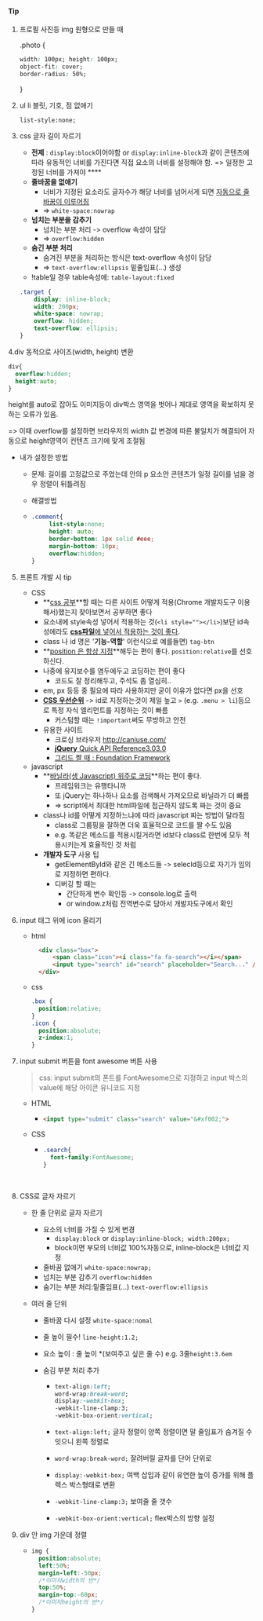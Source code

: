 #### Tip

1. 프로필 사진등 img 원형으로 만들 때

   .photo {

   ```css
   width: 100px; height: 100px;
   object-fit: cover;
   border-radius: 50%;
   ```
   }

2. ul li 블릿, 기호, 점 없애기

   `list-style:none;`

3. css 글자 길이 자르기

   - **전제** : `display:block`이어야함 or `display:inline-block`과 같이 콘텐츠에 따라 유동적인 너비를 가진다면 직접 요소의 너비를 설정해야 함. => 일정한 고정된 너비를 가져야 ****
   - **줄바꿈을 없애기**
     - 너비가 지정된 요소라도 글자수가 해당 너비를 넘어서게 되면 <u>자동으로 줄바꿈이 이루어짐</u>
     - => `white-space:nowrap`
   - **넘치는 부분을 감추기**
     - 넘치는 부분 처리 -> overflow 속성이 담당
     - => `overflow:hidden`
   - **숨긴 부분 처리**
     - 숨겨진 부분을 처리하는 방식은 text-overflow 속성이 담당
     - => `text-overflow:ellipsis` 밑줄임표(...) 생성
   - !table일 경우 table속성에: `table-layout:fixed`

   ```css
   .target {
       display: inline-block;
       width: 200px;
       white-space: nowrap;
       overflow: hidden;
       text-overflow: ellipsis;
   }
   ```


4.div 동적으로 사이즈(width, height) 변환

```css
div{
  overflow:hidden;
  height:auto;
}
```

height를 auto로 잡아도 이미지등이 div박스 영역을 벗어나 제대로 영역을 확보하지 못하는 오류가 있음.

=> 이때 overflow를 설정하면 브라우저의 width 값 변경에 따른 불일치가 해결되어 자동으로 height영역이 컨텐츠 크기에 맞게 조절됨

- 내가 설정한 방법

  - 문제: 길이를 고정값으로 주었는데 안의 p 요소안 콘텐츠가 일정 길이를 넘을 경우 정렬이 뒤틀려짐

  - 해결방법

  - ```css
    .comment{
         list-style:none;
         height: auto;
         border-bottom: 1px solid #eee;
         margin-bottom: 10px;
         overflow:hidden;
    }
    ```



5. 프론트 개발 시 tip
   - CSS
     - **<u>css 공부</u>**할 때는 다른 사이트 어떻게 적용(Chrome 개발자도구 이용해서)했는지 찾아보면서 공부하면 좋다
     - 요소내에 style속성 넣어서 적용하는 것(`<li style=""></li>`)보단 id속성에라도 <u>**css파일**에 넣어서 적용하는 것이 좋다</u>.
     - class 나 id 명은 '**기능-역할**' 이런식으로 예를들면) `tag-btn`
     - **<u>position 은 항상 지정</u>**해두는 편이 좋다. `position:relative`를 선호하신다.
     - 나중에 유지보수를 염두에두고 코딩하는 편이 좋다
       - 코드도 잘 정리해두고, 주석도 좀 열심히..
     - em, px 등등 중 필요에 따라 사용하지만 굳이 이유가 없다면 px을 선호
     - **<u>CSS 우선순위</u>** -> id로 지정하는것이 제일 높고 `>` (e.g. `.menu > li`)등으로 특정 자식 엘리먼트를 지정하는 것이 빠름
       - 커스텀할 때는 `!important`써도 무방하고 안전
     - 유용한 사이트
       - 크로싱 브라우저 http://caniuse.com/
       - [**jQuery** Quick API Reference3.03.0](https://oscarotero.com/jquery/)
       - [그리드 짤 때 : Foundation Framework](http://foundation.zurb.com/)
   - javascript
     - **<u>바닐라(생 Javascript) 위주로 코딩</u>**하는 편이 좋다.
       - 프레임워크는 유행타니까
       - 또 jQuery는 하나하나 요소를 검색해서 가져오므로 바닐라가 더 빠름
       - => script에서 최대한 html파일에 접근하지 않도록 짜는 것이 중요
     - class나 id를 어떻게 지정하느냐에 따라 javascript 짜는 방법이 달라짐
       - class로 그룹핑을 잘하면 더욱 효율적으로 코드를 짤 수도 있음
       - e.g. 똑같은 메소드를 적용시킬거라면 id보다 class로 한번에 모두 적용시키는게 효율적인 것 처럼
     - **개발자 도구** 사용 팁
       - getElementById와 같은 긴 메소드들 -> selecId등으로 자기가 임의로 지정하면 편하다.
       - 디버깅 할 때는
         - 간단하게 변수 확인등 -> console.log로 출력
         - or window.z처럼 전역변수로 담아서 개발자도구에서 확인

6. input 태그 위에 icon 올리기

   - html

     ```html
       <div class="box">
           <span class="icon"><i class="fa fa-search"></i></span>
           <input type="search" id="search" placeholder="Search..." />
       </div>
     ```

   - css

     ```css
     .box {
       position:relative;
     }
     .icon {
       position:absolute;
       z-index:1;
     }
     ```

7. input submit 버튼을 font awesome 버튼 사용

   > css: input submit의 폰트를 FontAwesome으로 지정하고 input 박스의 value에 해당 아이콘 유니코드 지정

   - HTML

     - ```html
       <input type="submit" class="search" value="&#xf002;">
       ```

   - CSS

     - ```CSS
       .search{
         font-family:FontAwesome;
       }
       ```

       ​

8. CSS로 글자 자르기

   - 한 줄 단위로 글자 자르기
     - 요소의 너비를 가질 수 있게 변경
       - `display:block` or `display:inline-block; width:200px;`
       - block이면 부모의 너비값 100%자동으로, inline-block은 너비값 지정
     - 줄바꿈 없애기 `white-space:nowrap;`
     - 넘치는 부분 감추기 `overflow:hidden`
     - 숨기는 부분 처리:밑줄임표(...) `text-overflow:ellipsis`

   - 여러 줄 단위

     - 줄바꿈 다시 설정 `white-space:nomal`

     - 줄 높이 필수! `line-height:1.2;`

     - 요소 높이 : 줄 높이 *(보여주고 싶은 줄 수) e.g. 3줄`height:3.6em`

     - 숨김 부분 처리 추가

       - ```css
         text-align:left;
         word-wrap:break-word;
         display:-webkit-box;
         -webkit-line-clamp:3;
         -webkit-box-orient:vertical;
         ```

       - `text-align:left;` 글자 정렬이 양쪽 정렬이면 말 줄임표가 숨겨질 수 잇으니 왼쪽 정렬로

       - `word-wrap:break-word;` 잘려버릴 글자를 단어 단위로

       - `display:-webkit-box;` 여백 삽입과 같이 유연한 높이 증가를 위해 플렉스 박스형태로 변환

       - `-webkit-line-clamp:3;` 보여줄 줄 갯수

       - `-webkit-box-orient:vertical;` flex박스의 방향 설정

9. div 안 img 가운데 정렬

   - ```css
     img {
       position:absolute;
       left:50%;
       margin-left:-50px;
       /*이미지width의 반*/
       top:50%;
       margin-top:-60px;
       /*이미지height의 반*/
     }
     ```

     ​
